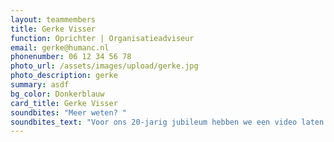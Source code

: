 ```yaml
---
layout: teammembers
title: Gerke Visser
function: Oprichter | Organisatieadviseur
email: gerke@humanc.nl
phonenumber: 06 12 34 56 78
photo_url: /assets/images/upload/gerke.jpg
photo_description: gerke
summary: a﻿sdf
bg_color: Donkerblauw
card_title: Gerke Visser
soundbites: "Meer weten? "
soundbites_text: "Voor ons 20-jarig jubileum hebben we een video laten maken. Kijk op: LINK"
---
```

